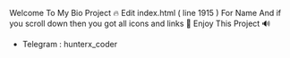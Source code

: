Welcome To My Bio Project 🔥
Edit index.html ( line 1915 ) For Name And if you 
scroll down then you got all icons and links 💎
Enjoy This Project 🔊

- Telegram : hunterx_coder

